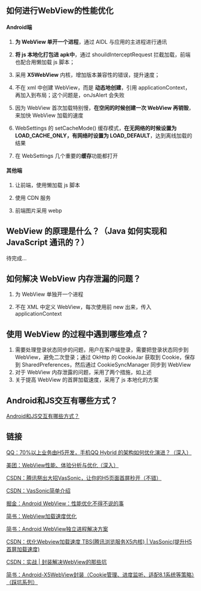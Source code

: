 ## 如何进行WebView的性能优化
#### Android端

1. **为 WebView 单开一个进程**，通过 AIDL 与应用的主进程进行通讯

2. **将 js 本地化打包进 apk中**，通过 shouildInterceptRequest 拦截加载，前端也配合用懒加载 js 脚本；

3. 采用 **X5WebView** 内核，增加版本兼容性的错误，提升速度；

4. 不在 xml 中创建 WebView，而是 **动态地创建**，引用 applicationContext，再加入到布局；这个问题是，onJsAlert 会失败

5. 因为 WebView 首次加载特别慢，**在空闲的时候创建一次 WebView 再销毁**，来加快 WebView 加载的速度

6. WebSettings 的 setCacheMode() 缓存模式，**在无网络的时候设置为 LOAD_CACHE_ONLY，有网络时设置为 LOAD_DEFAULT**，达到离线加载的结果

7. 在 WebSettings 几个重要的**缓存**功能都打开

#### 其他端

1. 让前端，使用懒加载 js 脚本

2. 使用 CDN 服务

3. 前端图片采用 webp

## WebView 的原理是什么？（Java 如何实现和 JavaScript 通讯的？）


待完成...


## 如何解决 WebView 内存泄漏的问题？

1. 为 WebView 单独开一个进程

2. 不在 XML 中定义 WebView，每次使用前 new 出来，传入 applicationContext


## 使用 WebView 的过程中遇到哪些难点？

1. 需要处理登录状态同步的问题，用户在客户端登录，需要把登录状态同步到 WebView，避免二次登录；通过 OkHttp 的 CookieJar 获取到 Cookie，保存到 SharedPreferences，然后通过 CookieSyncManager 同步到 WebView
2. 对于 WebView 内存泄露的问题，采用了两个措施，如上述
3. 关于提高 WebView 的首屏加载速度，采用了 js 本地化的方案

## Android和JS交互有哪些方式？

[Android和JS交互有哪些方式？](../普通/Android和JS交互有哪些方式？.md)


## 链接
[QQ：70%以上业务由H5开发，手机QQ Hybrid 的架构如何优化演进？（深入）](https://mp.weixin.qq.com/s/evzDnTsHrAr2b9jcevwBzA?)

[美团：WebView性能、体验分析与优化（深入）](https://tech.meituan.com/2017/06/09/webviewperf.html)


[CSDN：腾讯祭出大招VasSonic，让你的H5页面首屏秒开（不错）](https://blog.csdn.net/tencent__open/article/details/77324952)

[CSDN：VasSonic简单介绍](https://blog.csdn.net/oqzuser1587576/article/details/87975943)


[掘金：Android WebView：性能优化不得不说的事](https://juejin.im/entry/57d6434067f3560057e50b20)

[简书：WebView加载速度优化](https://www.jianshu.com/p/427600ca2107)


[简书：Android WebView独立进程解决方案](https://www.jianshu.com/p/b66c225c19e2)


[CSDN：优化Webview加载速度 TBS\(腾讯浏览服务X5内核\) | VasSonic\(提升H5首屏加载速度\)](https://blog.csdn.net/u012982629/article/details/81357154)


[CSDN：实战 | 封装解决WebView的那些坑](https://blog.csdn.net/developandroid/article/details/73280151)


[简书：Android-X5WebView封装（Cookie管理、进度监听、适配8.1系统等策略）（踩坑系列）](https://www.jianshu.com/p/88084a66c256)